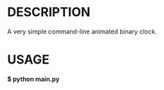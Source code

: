 DESCRIPTION
===========

A very simple command-line animated binary clock.


USAGE
=====

**$ python main.py**
